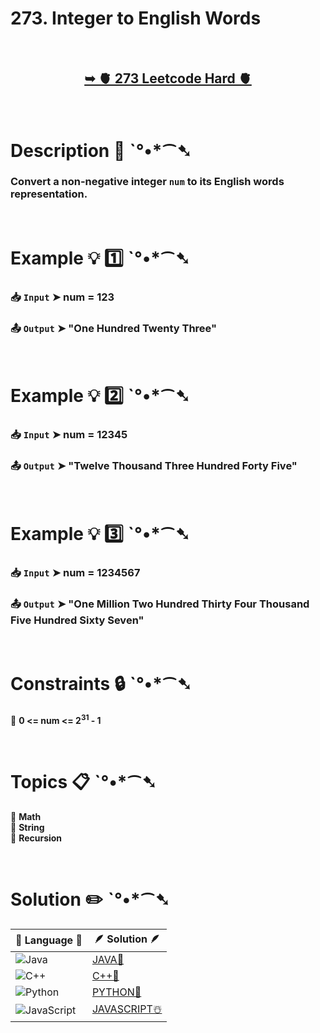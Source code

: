 # 273. Integer to English Words

</br>

<h2 align="center"> 

<a href="https://leetcode.com/problems/integer-to-english-words/description/?envType=daily-question&envId=2024-08-07"><strong>➥ 🫀 273 Leetcode Hard 🫀 </strong></a>
</h2>

</br>

# Description 📜 ˋ°•*⁀➷

### Convert a non-negative integer `num` to its English words representation.

</br>

# Example 💡 1️⃣ ˋ°•*⁀➷

  ### 📥 `Input`  ➤ num = 123

  ### 📤 `Output`  ➤ "One Hundred Twenty Three"

</br>

# Example 💡 2️⃣ ˋ°•*⁀➷

  ### 📥 `Input` ➤ num = 12345

  ### 📤 `Output`  ➤ "Twelve Thousand Three Hundred Forty Five"

</br>

# Example 💡 3️⃣ ˋ°•*⁀➷

  ### 📥 `Input` ➤ num = 1234567

  ### 📤 `Output`  ➤ "One Million Two Hundred Thirty Four Thousand Five Hundred Sixty Seven"

</br>

# Constraints 🔒 ˋ°•*⁀➷

🔹 **0 <= num <= 2<sup>31</sup> - 1** </br>

</br>

# Topics 📋 ˋ°•*⁀➷

🔸 **Math**  </br>
🔸 **String**  </br>
🔸 **Recursion**  </br>


</br>

# Solution ✏️ ˋ°•*⁀➷

| 📒 Language 📒  | 🪶 Solution 🪶 |
| ------------- | ------------- |
|  ![Java](https://img.shields.io/badge/java-%23ED8B00.svg?style=for-the-badge&logo=openjdk&logoColor=white)  | [JAVA🍁](https://github.com/Prakhar-002/LEETCODE/blob/main/%F0%9F%93%9C%20Daily%20Challange%20%F0%9F%92%A1/08%20August%20%F0%9F%8F%B5%EF%B8%8F%202024/07%20-%2008%20-%202024%20---%20273.%20Integer%20to%20English%20Words%20%E2%98%83%EF%B8%8F%20%F0%9F%8D%81%20%F0%9F%8D%B0%20%F0%9F%8E%B2/%F0%9F%8D%81JAVA-273-IntegerToEnglishWords.java) |
|  ![C++](https://img.shields.io/badge/c++-%2300599C.svg?style=for-the-badge&logo=c%2B%2B&logoColor=white)  | [C++🎲](https://github.com/Prakhar-002/LEETCODE/blob/main/%F0%9F%93%9C%20Daily%20Challange%20%F0%9F%92%A1/08%20August%20%F0%9F%8F%B5%EF%B8%8F%202024/07%20-%2008%20-%202024%20---%20273.%20Integer%20to%20English%20Words%20%E2%98%83%EF%B8%8F%20%F0%9F%8D%81%20%F0%9F%8D%B0%20%F0%9F%8E%B2/%F0%9F%8E%B2CPP-273-IntegerToEnglishWords.cpp)  |
|  ![Python](https://img.shields.io/badge/python-3670A0?style=for-the-badge&logo=python&logoColor=ffdd54)    | [PYTHON🍰](https://github.com/Prakhar-002/LEETCODE/blob/main/%F0%9F%93%9C%20Daily%20Challange%20%F0%9F%92%A1/08%20August%20%F0%9F%8F%B5%EF%B8%8F%202024/07%20-%2008%20-%202024%20---%20273.%20Integer%20to%20English%20Words%20%E2%98%83%EF%B8%8F%20%F0%9F%8D%81%20%F0%9F%8D%B0%20%F0%9F%8E%B2/%F0%9F%8D%B0PYTHON-273-IntegerToEnglishWords.py) |
| ![JavaScript](https://img.shields.io/badge/javascript-%23323330.svg?style=for-the-badge&logo=javascript&logoColor=%23F7DF1E)   | [JAVASCRIPT☃️](https://github.com/Prakhar-002/LEETCODE/blob/main/%F0%9F%93%9C%20Daily%20Challange%20%F0%9F%92%A1/08%20August%20%F0%9F%8F%B5%EF%B8%8F%202024/07%20-%2008%20-%202024%20---%20273.%20Integer%20to%20English%20Words%20%E2%98%83%EF%B8%8F%20%F0%9F%8D%81%20%F0%9F%8D%B0%20%F0%9F%8E%B2/%E2%98%83%EF%B8%8FJAVASCRIPT-273-IntegerToEnglishWords.js) |

